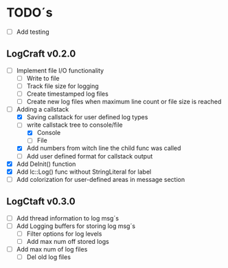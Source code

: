 # TODO´s

- [ ] Add testing

## LogCraft v0.2.0

- [ ] Implement file I/O functionality
  - [ ] Write to file
  - [ ] Track file size for logging
  - [ ] Create timestamped log files
  - [ ] Create new log files when maximum line count or file size is reached
- [ ] Adding a callstack
  - [x] Saving callstack for user defined log types
  - [ ] write callstack tree to console/file
    - [x] Console
    - [ ] File
  - [x] Add numbers from witch line the child func was called
  - [ ] Add user defined format for callstack output
- [x] Add DeInit() function
- [x] Add lc::Log() func without StringLiteral for label
- [ ] Add colorization for user-defined areas in message section

## LogCtaft v0.3.0

- [ ] Add thread information to log msg´s
- [ ] Add Logging buffers for storing log msg´s
  - [ ] Filter options for log levels
  - [ ] Add max num off stored logs
- [ ] Add max num of log files
  - [ ] Del old log files
